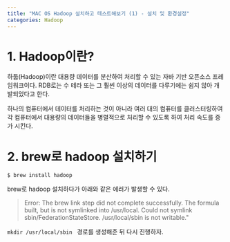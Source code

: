 ```yaml
---
title: "MAC OS Hadoop 설치하고 테스트해보기 (1) - 설치 및 환경설정"
categories: Hadoop
---
```


# 1. Hadoop이란?

하둡(Hadoop)이란 대용량 데이터를 분산하여 처리할 수 있는 자바 기반 오픈소스 프레임워크이다. RDB로는 수 테라 또는 그 훨씬 이상의 데이터를 다루기에는 쉽지 않아 개발되었다고 한다.


하나의 컴퓨터에서 데이터를 처리하는 것이 아니라 여러 대의 컴퓨터를 클러스터링하여 각 컴퓨터에서 대용량의 데이터들을 병렬적으로 처리할 수 있도록 하여 처리 속도를 증가 시킨다.


# 2. brew로 hadoop 설치하기

<pre><code>$ brew install hadoop</code></pre>

brew로 hadoop 설치하다가 아래와 같은 에러가 발생할 수 있다.

> Error: The brew link step did not complete successfully. The formula built, but is not symlinked into /usr/local. Could not symlink sbin/FederationStateStore. /usr/local/sbin is not writable."

<code>mkdir /usr/local/sbin </code> 경로를 생성해준 뒤 다시 진행하자.